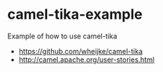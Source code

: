 camel-tika-example
=========================
Example of how to use camel-tika

- https://github.com/wheijke/camel-tika
- http://camel.apache.org/user-stories.html

